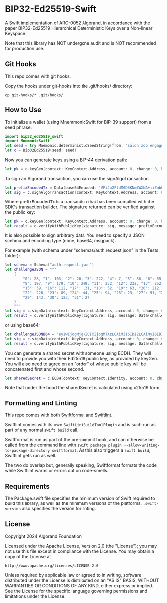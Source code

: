 # BIP32-Ed25519-Swift

A Swift implementation of ARC-0052 Algorand, in accordance with the paper BIP32-Ed25519 Hierarchical Deterministic Keys over a Non-linear Keyspace.

Note that this library has NOT undergone audit and is NOT recommended for production use.

## Git Hooks

This repo comes with git hooks.

Copy the hooks under git-hooks into the .git/hooks/ directory:

```
cp git-hooks/* .git/hooks/
```

## How to Use

To initialize a wallet (using MnemmonicSwift for BIP-39 support) from a seed phrase:

```swift
import bip32_ed25519_swift
import MnemonicSwift
let seed = try Mnemonic.deterministicSeedString(from: "salon zoo engage submit smile frost later decide wing sight chaos renew lizard rely canal coral scene hobby scare step bus leaf tobacco slice")
let c = Bip32Ed25519(seed: seed)
```

Now you can generate keys using a BIP-44 derivation path:

```swift
let pk = c.keyGen(context: KeyContext.Address, account: 0, change: 0, keyIndex: 0)
```

To sign an Algorand transaction, you can use the signAlgoTransaction.

```swift
let prefixEncodedTx = Data(base64Encoded: "VFiJo2FtdM0D6KNmZWXNA+iiZnbOAkeSd6NnZW6sdGVzdG5ldC12MS4womdoxCBIY7UYpLPITsgQ8i1PEIHLD3HwWaesIN7GL39w5Qk6IqJsds4CR5Zfo3JjdsQgYv6DK3rRBUS+gzemcENeUGSuSmbne9eJCXZbRrV2pvOjc25kxCBi/oMretEFRL6DN6ZwQ15QZK5KZud714kJdltGtXam86R0eXBlo3BheQ==")
let sig = c.signAlgoTransaction(context: KeyContext.Address, account: 0, change: 0, keyIndex: 0, prefixEncodedTx: prefixEncodedTx)
```

Where prefixEncodedTx is a transaction that has been compiled with the SDK's transaction builder. The signature returned can be verified against the public key:

```swift
let pk = c.keyGen(context: KeyContext.Address, account: 0, change: 0, keyIndex: 0)
let result = c.verifyWithPublicKey(signature: sig, message: prefixEncodedTx, publicKey: pk)
```

It is also possible to sign arbitrary data. You need to specify a JSON scehma and encoding type (none, base64, msgpack).

For example (with schema under "schemas/auth.request.json" in the Tests folder):

```swift
let schema = Schema("auth.request.json")
let challengeJSON = """
    {
        "0": 28, "1": 103, "2": 26, "3": 222, "4": 7, "5": 86, "6": 55, "7": 95,
        "8": 197, "9": 179, "10": 249, "11": 252, "12": 232, "13": 252, "14": 176,
        "15": 39, "16": 112, "17": 131, "18": 52, "19": 63, "20": 212, "21": 58,
        "22": 226, "23": 89, "24": 64, "25": 94, "26": 23, "27": 91, "28": 128,
        "29": 143, "30": 123, "31": 27
    }
    """
let sig = c.signData(context: KeyContext.Address, account: 0, change: 0, keyIndex: 0, data: data, metadata: SignMetadata(encoding: Encoding.none, schema: schema))
let result = c.verifyWithPublicKey(signature: sig, message: Data(challengeJSON.utf8), publicKey: pk)
```

or using base64:

```swift
let challengeJSONB64 = "eyIwIjogMjgsICIxIjogMTAzLCAiMiI6IDI2LCAiMyI6IDIyMiwgIjQiOiA3LCAiNSI6IDg2LCAiNiI6IDU1LCAiNyI6IDk1LCAiOCI6IDE5NywgIjkiOiAxNzksICIxMCI6IDI0OSwgIjExIjogMjUyLCAiMTIiOiAyMzIsICIxMyI6IDI1MiwgIjE0IjogMTc2LCAiMTUiOiAzOSwgIjE2IjogMTEyLCAiMTciOiAxMzEsICIxOCI6IDUyLCAiMTkiOiA2MywgIjIwIjogMjEyLCAiMjEiOiA1OCwiMjIiOiAyMjYsICIyMyI6IDg5LCAiMjQiOiA2NCwgIjI1IjogOTQsICIyNiI6IDIzLCAiMjciOiA5MSwgIjI4IjogMTI4LCAiMjkiOiAxNDMsICIzMCI6IDEyMywgIjMxIjogMjd9"
let sig = c.signData(context: KeyContext.Address, account: 0, change: 0, keyIndex: 0, data: data: Data(challengeJSONB64.utf8), metadata: SignMetadata(encoding: Encoding.base64, schema: schema))
let result = c.verifyWithPublicKey(signature: sig, message: Data(challengeJSONB64.utf8), publicKey: pk)
```

You can generate a shared secret with someone using ECDH. They will need to provide you with their Ed25519 public key, as provided by keyGen. You will also need to agree on an "order" of whose public key will be concatenated first and whose second.

```swift
let sharedSecret = c.ECDH(context: KeyContext.Identity, account: 0, change: 0, keyIndex: 0, otherPartyPub: otherPubKey, meFirst: true)
```

Note that under the hood the sharedSecret is calculated using x25519 form.

## Formatting and Linting

This repo comes with both [Swiftformat](https://github.com/nicklockwood/SwiftFormat) and [Swiftlint](https://github.com/realm/SwiftLint).

Swiftlint comes with its own `SwiftLintBuildToolPlugin` and is such run as part of any normal `swift build` call.

Swiftformat is run as part of the pre-commit hook, and can otherwise be called from the command line with `swift package plugin --allow-writing-to-package-directory swiftformat`. As this also triggers a `swift build`, Swiftlint gets run as well.

The two do overlap but, generally speaking, Swiftformat formats the code while Swiftlint warns or errors out on code-smells.

## Requirements

The Package.swift file specifies the minimum version of Swift required to build this library, as well as the minimum versions of the platforms. `.swift-version` also specifies the version for linting.

## License

Copyright 2024 Algorand Foundation

Licensed under the Apache License, Version 2.0 (the "License");
you may not use this file except in compliance with the License.
You may obtain a copy of the License at

    http://www.apache.org/licenses/LICENSE-2.0

Unless required by applicable law or agreed to in writing, software
distributed under the License is distributed on an "AS IS" BASIS,
WITHOUT WARRANTIES OR CONDITIONS OF ANY KIND, either express or implied.
See the License for the specific language governing permissions and
limitations under the License.
